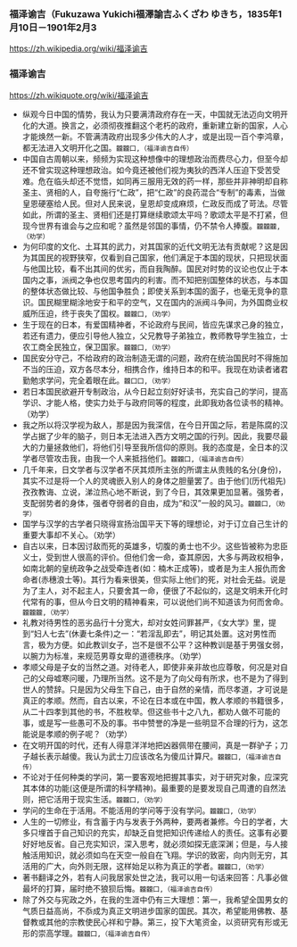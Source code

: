 ### 福泽谕吉（Fukuzawa Yukichi福澤諭吉ふくざわ ゆきち，1835年1月10日－1901年2月3
https://zh.wikipedia.org/wiki/福泽谕吉
### 福泽谕吉
https://zh.wikiquote.org/wiki/福泽谕吉
- 纵观今日中国的情势，我认为只要满清政府存在一天，中国就无法迈向文明开化的大道。换言之，必须彻夜推翻这个老朽的政府，重新建立新的国家，人心才能焕然一新。不管满清政府出现多少伟大的人才，或是出现一百个李鸿章，都无法进入文明开化之国。`龖龖囗,（福泽谕吉自传）`
- 中国自古周朝以来，频频为实现这种想像中的理想政治而费尽心力，但至今却还不曾实现这种理想政治。如今竟还被他们视为夷狄的西洋人压迫下受苦受难。危在临头却还不觉悟，如同再三服用无效的药一样，那些并非神明却自称圣主、贤相的人，自夸施行“仁政”，把“仁政”的良药混合“专制”的毒素，当做皇恩硬塞给人民。但对人民来说，皇恩却变成麻烦，仁政反而成了苛法。尽管如此，所谓的圣主、贤相们还是打算继续歌颂太平吗？歌颂太平是不打紧，但现今世界有谁会与之应和呢？虽然是邻国的事情，仍不禁令人捧腹。`龖龖龖,（劝学）`
- 为何印度的文化、土耳其的武力，对其国家的近代文明无法有贡献呢？这是因为其国民的视野狭窄，仅看到自己国家，他们满足于本国的现状，只把现状面与他国比较，看不出其间的优劣，而自我陶醉。国民对时势的议论也仅止于本国内之事，派阀之争也仅思考国内的利害。而不知把别国整体的状态，与本国的整体状态做比较、与他国争胜负；即使关系到本国的面子，也毫无竞争的意识。国民糊里糊涂地安于和平的空气，又在国内的派阀斗争间，为外国商业权威所压迫，终于丧失了国权。`龖龖囗,（劝学）`
- 生于现在的日本，有爱国精神者，不论政府与民间，皆应先谋求己身的独立，若还有遗力，便应引导他人独立，父兄教导子弟独立，教师教导学生独立，士农工商全民独立，保卫国家。`龖龖囗,（劝学）`
- 国民安分守己，不给政府的政治制造无谓的问题，政府在统治国民时不得施加不当的压迫，双方各尽本分，相携合作，维持日本的和平。我现在劝读者诸君勤勉求学问，完全着眼在此。`龖囗囗,（劝学）`
- 若日本国民欲避开专制政治，从今日起立刻好好读书，充实自己的学问，提高学识、才能人格，使实力处于与政府同等的程度，此即我劝各位读书的精神。（劝学）
- 我之所以将汉学视为敌人，那是因为我深信，在今日开国之际，若是陈腐的汉学占据了少年的脑子，则日本无法进入西方文明之国的行列。因此，我要尽最大的力量拯救他们，将他们引导至我所信仰的原则。我的态度是，全日本的汉学者尽管攻击我，由我一个人来抵挡他们。`龖龖囗,（福泽谕吉自传）`
- 几千年来，日文学者与汉学者不厌其烦所主张的所谓主从贵贱的名分(身份)，其实不过是将一个人的灵魂嵌入别人的身体之胆量罢了。由于他们(历代祖先)孜孜教诲、立说，涕泣热心地不断说，到了今日，其效果更加显著。强势者，支配弱势者的身体，强者夺弱者的自由，成为“和汉”一般的风习。`龖龖囗,（劝学）`
- 国学与汉学的古学者只晓得宣扬治国平天下等的理想论，对于订立自己生计的重要大事却不关心。（劝学）
- 自古以来，日本因讨敌而死的英雄多，切腹的勇士也不少。这些皆被称为忠臣义士，受到世人很高的评价。但他们舍一命，查其原因，大多与两政权相争，如南北朝的皇统政争之战受牵连者(如：楠木正成等)，或者是为主人报仇而舍命者(赤穗浪士等)。其行为看来很美，但实际上他们的死，对社会无益。说是为了主人，对不起主人，只要舍其一命，便很了不起似的，这是文明未开化时代常有的事，但从今日文明的精神看来，可以说他们尚不知道该为何而舍命。`龖龖龖,（劝学）`
- 礼教对待男性的恶劣品行十分宽大，却对女姓问罪甚严，《女大学》里，提到“妇人七去”(休妻七条件)之一：“若淫乱即去”，明记其处置。这对男性而言，极为方便。如此教训女子，岂不是很不公平？这种教训是基于男强女弱，以腕力为标准，来规范男尊女卑的道德秩序。（劝学）
- 孝顺父母是子女的当然之道。对待老人，即使非亲非故也应尊敬，何况是对自己的父母嘘寒问暖，乃理所当然。这不是为了向父母有所求，也不是为了得到世人的赞辞。只是因为父母生下自己，由于自然的亲情，而尽孝道，才可说是真正的孝顺。然而，自古以来，不论在日本或在中国，教人孝顺的书籍很多，从二十四孝到其他的书，不胜枚举。但这些书十之八九，都劝人做不可能的事，或是写一些愚可不及的事。书中赞誉的净是一些明显不合理的行为，这怎能说是孝顺的例子呢？（劝学）
- 在文明开国的时代，还有人得意洋洋地把凶器佩带在腰间，真是一群驴子；刀子越长表示越傻。我认为武士刀应该改名为傻瓜计算尺。`龖龖囗,（福泽谕吉自传）`
- 不论对于任何种类的学问，第一要客观地把握其事实，对于研究对象，应深究其本体的功能(这便是所谓的科学精神)。最重要的是要发现自己周遭的自然法则，把它活用于现实生活。`龖龖囗,（劝学）`
- 学问的生命在于活用。不能活用的学问等于没有学问。`龖龖囗,（劝学）`
- 人生的一切修业，有含蓄于内与发表于外两种，要两者兼修。今日的学者，大多只埋首于自己知识的充实，却缺乏自觉把知识传递给人的责任。这事有必要好好地反省。自己充实知识，深入思考，就必须如探无底深渊；但是，与人接触活用知识，就必须如鸟在天空一般自在飞翔。学识的致密，向内则无穷，其活用的广大，向外则无限，这样始足以称为真正的学者。`龖龖囗,（劝学）`
- 著书翻译之外，若有人问我居家处世之法，我可以用一句话来回答：凡事必做最坏的打算，届时绝不狼狈后悔。`龖龖囗,（福泽谕吉自传）`
- 除了外交与宪政之外，在我的生涯中仍有三大理想：第一，我希望全国男女的气质日益高尚，不忝成为真正文明进步国家的国民。其次，希望能用佛教、基督教或其他的宗教使民心祥和宁静。第三，投下大笔资金，以资研究有形或无形的崇高学理。`龖龖囗,（福泽谕吉自传）`